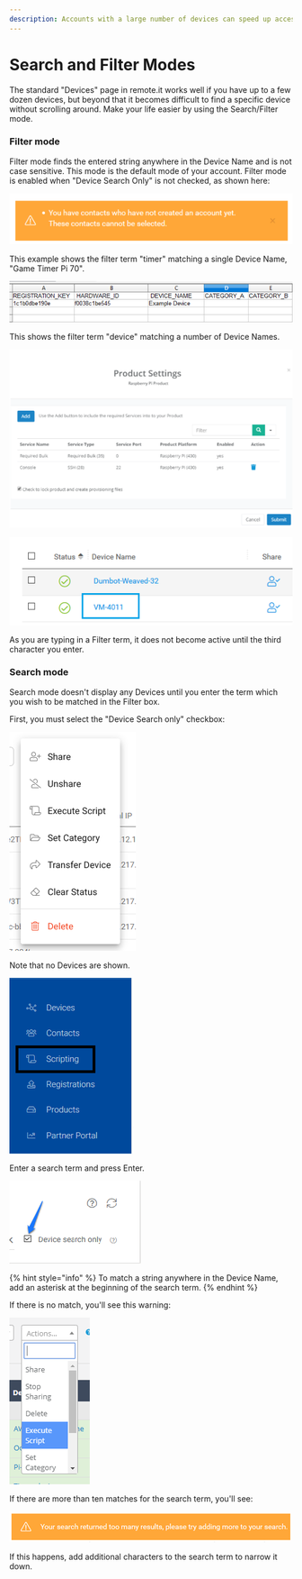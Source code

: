 ```yaml
---
description: Accounts with a large number of devices can speed up access using this mode
---
```


# Search and Filter Modes

The standard "Devices" page in remote.it works well if you have up to a few dozen devices, but beyond that it becomes difficult to find a specific device without scrolling around.  Make your life easier by using the Search/Filter mode.

### Filter mode

Filter mode finds the entered string anywhere in the Device Name and is not case sensitive.  This mode is the default mode of your account.   Filter mode is enabled when "Device Search Only" is not checked, as shown here:

![](../../../.gitbook/assets/image%20%28281%29.png)

This example shows the filter term "timer" matching a single Device Name, "Game Timer Pi 70".

![](../../../.gitbook/assets/image%20%28466%29.png)

This shows the filter term "device" matching a number of Device Names.

![](../../../.gitbook/assets/image%20%28336%29.png)

![](../../../.gitbook/assets/image%20%2864%29.png)

As you are typing in a Filter term, it does not become active until the third character you enter.

### Search mode

Search mode doesn't display any Devices until you enter the term which you wish to be matched in the Filter box.

First, you must select the "Device Search only" checkbox:

![](../../../.gitbook/assets/image%20%28401%29.png)

Note that no Devices are shown.

![](../../../.gitbook/assets/image%20%28170%29.png)

Enter a search term and press Enter.  

![](../../../.gitbook/assets/image%20%28394%29.png)

{% hint style="info" %}
To match a string anywhere in the Device Name, add an asterisk at the beginning of the search term.
{% endhint %}

If there is no match, you'll see this warning:

![](../../../.gitbook/assets/image%20%28184%29.png)

If there are more than ten matches for the search term, you'll see:

![](../../../.gitbook/assets/image%20%2849%29.png)

If this happens, add additional characters to the search term to narrow it down.

